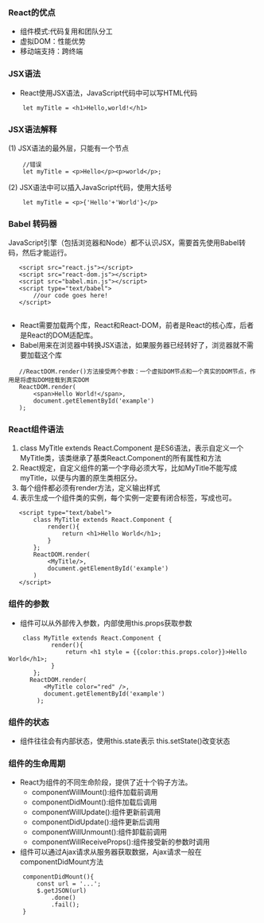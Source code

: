 ### React的优点
-  组件模式:代码复用和团队分工
-  虚拟DOM：性能优势
-  移动端支持：跨终端

### JSX语法
- React使用JSX语法，JavaScript代码中可以写HTML代码
```
    let myTitle = <h1>Hello,world!</h1>
```

### JSX语法解释
(1) JSX语法的最外层，只能有一个节点
```
    //错误
    let myTitle = <p>Hello</p><p>world</p>;
```
(2) JSX语法中可以插入JavaScript代码，使用大括号
```
    let myTitle = <p>{'Hello'+'World'}</p>
```
### Babel 转码器
 JavaScript引擎（包括浏览器和Node）都不认识JSX，需要首先使用Babel转码，然后才能运行。
 ```
    <script src="react.js"></script>
    <script src="react-dom.js"></script>
    <script src="babel.min.js"></script>
    <script type="text/babel">
        //our code goes here!
    </script>
   
 ```
 -  React需要加载两个库，React和React-DOM，前者是React的核心库，后者是React的DOM适配库。
 -  Babel用来在浏览器中转换JSX语法，如果服务器已经转好了，浏览器就不需要加载这个库
 ```
    //ReactDOM.render()方法接受两个参数：一个虚拟DOM节点和一个真实的DOM节点，作用是将虚拟DOM挂载到真实DOM
    ReactDOM.render(
        <span>Hello World!</span>,
        document.getElementById('example')
    );
 ```
 ### React组件语法

 1. class MyTitle extends React.Component 是ES6语法，表示自定义一个MyTitle类，该类继承了基类React.Component的所有属性和方法
 2. React规定，自定义组件的第一个字母必须大写，比如MyTitle不能写成myTitle，以便与内置的原生类相区分。
 3. 每个组件都必须有render方法，定义输出样式
 4. <MyTitle/>表示生成一个组件类的实例，每个实例一定要有闭合标签，写成<MyTitle></MyTitle>也可。
 ```
    <script type="text/babel">
        class MyTitle extends React.Component {
            render(){
                return <h1>Hello World</h1>;
            }
        };
        ReactDOM.render(
            <MyTitle/>,
            document.getElementById('example')
        )
    </script>
 ```
### 组件的参数
- 组件可以从外部传入参数，内部使用this.props获取参数
```
    class MyTitle extends React.Component {
            render(){
                return <h1 style = {{color:this.props.color}}>Hello World</h1>;
            }
       };
      ReactDOM.render(
          <MyTitle color="red" />,
          document.getElementById('example')
        );
```
### 组件的状态
- 组件往往会有内部状态，使用this.state表示 this.setState()改变状态
### 组件的生命周期
- React为组件的不同生命阶段，提供了近十个钩子方法。
  - componentWillMount():组件加载前调用
  - componentDidMount():组件加载后调用
  - componentWillUpdate():组件更新前调用
  - componentDidUpdate():组件更新后调用
  - componentWillUnmount():组件卸载前调用
  - componentWillReceiveProps():组件接受新的参数时调用
- 组件可以通过Ajax请求从服务器获取数据，Ajax请求一般在componentDidMount方法
```
    componentDidMount(){
        const url = '...';
        $.getJSON(url)
            .done()
            .fail();
    }
```


